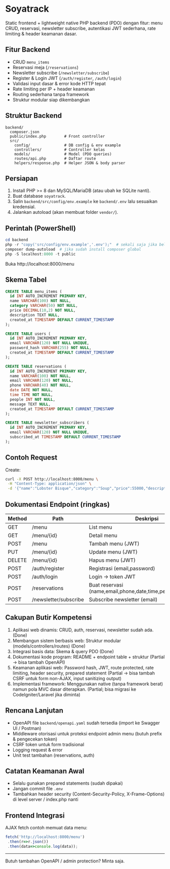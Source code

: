 # Soyatrack

Static frontend + lightweight native PHP backend (PDO) dengan fitur: menu CRUD, reservasi, newsletter subscribe, autentikasi JWT sederhana, rate limiting & header keamanan dasar.

## Fitur Backend
- CRUD `menu_items`
- Reservasi meja (`/reservations`)
- Newsletter subscribe (`/newsletter/subscribe`)
- Register & Login JWT (`/auth/register`, `/auth/login`)
- Validasi input dasar & error kode HTTP tepat
- Rate limiting per IP + header keamanan
- Routing sederhana tanpa framework
- Struktur modular siap dikembangkan

## Struktur Backend
```
backend/
  composer.json
  public/index.php        # Front controller
  src/
    config/               # DB config & env example
    controllers/          # Controller kelas
    models/               # Model (PDO queries)
    routes/api.php        # Daftar route
    helpers/response.php  # Helper JSON & body parser
```

## Persiapan
1. Install PHP >= 8 dan MySQL/MariaDB (atau ubah ke SQLite nanti).
2. Buat database `soyatrack`.
3. Salin `backend/src/config/env.example` ke `backend/.env` lalu sesuaikan kredensial.
4. Jalankan autoload (akan membuat folder `vendor/`).

## Perintah (PowerShell)
```powershell
cd backend
php -r "copy('src/config/env.example','.env');"  # sekali saja jika belum
composer dump-autoload  # jika sudah install composer global
php -S localhost:8000 -t public
```
Buka http://localhost:8000/menu

## Skema Tabel
```sql
CREATE TABLE menu_items (
  id INT AUTO_INCREMENT PRIMARY KEY,
  name VARCHAR(100) NOT NULL,
  category VARCHAR(50) NOT NULL,
  price DECIMAL(10,2) NOT NULL,
  description TEXT NULL,
  created_at TIMESTAMP DEFAULT CURRENT_TIMESTAMP
);

CREATE TABLE users (
  id INT AUTO_INCREMENT PRIMARY KEY,
  email VARCHAR(120) NOT NULL UNIQUE,
  password_hash VARCHAR(255) NOT NULL,
  created_at TIMESTAMP DEFAULT CURRENT_TIMESTAMP
);

CREATE TABLE reservations (
  id INT AUTO_INCREMENT PRIMARY KEY,
  name VARCHAR(100) NOT NULL,
  email VARCHAR(120) NOT NULL,
  phone VARCHAR(40) NOT NULL,
  date DATE NOT NULL,
  time TIME NOT NULL,
  people INT NOT NULL,
  message TEXT NULL,
  created_at TIMESTAMP DEFAULT CURRENT_TIMESTAMP
);

CREATE TABLE newsletter_subscribers (
  id INT AUTO_INCREMENT PRIMARY KEY,
  email VARCHAR(120) NOT NULL UNIQUE,
  subscribed_at TIMESTAMP DEFAULT CURRENT_TIMESTAMP
);
```

## Contoh Request
Create:
```bash
curl -X POST http://localhost:8000/menu \
 -H "Content-Type: application/json" \
 -d '{"name":"Lobster Bisque","category":"Soup","price":55000,"description":"Creamy"}'
```

## Dokumentasi Endpoint (ringkas)
| Method | Path | Deskripsi |
|-------|------|-----------|
| GET | /menu | List menu |
| GET | /menu/{id} | Detail menu |
| POST | /menu | Tambah menu (JWT) |
| PUT | /menu/{id} | Update menu (JWT) |
| DELETE | /menu/{id} | Hapus menu (JWT) |
| POST | /auth/register | Registrasi (email,password) |
| POST | /auth/login | Login -> token JWT |
| POST | /reservations | Buat reservasi (name,email,phone,date,time,people[,message]) |
| POST | /newsletter/subscribe | Subscribe newsletter (email) |

## Cakupan Butir Kompetensi
1. Aplikasi web dinamis: CRUD, auth, reservasi, newsletter sudah ada. (Done)
2. Membangun sistem berbasis web: Struktur modular (models/controllers/routes) (Done)
3. Integrasi basis data: Skema & query PDO (Done)
4. Dokumentasi kode program: README + endpoint table + struktur (Partial -> bisa tambah OpenAPI)
5. Keamanan aplikasi web: Password hash, JWT, route protected, rate limiting, header security, prepared statement (Partial -> bisa tambah CSRF untuk form non-AJAX, input sanitizing output) 
6. Implementasi framework: Menggunakan native (tanpa framework berat) namun pola MVC dasar diterapkan. (Partial; bisa migrasi ke CodeIgniter/Laravel jika diminta)

## Rencana Lanjutan
- OpenAPI file `backend/openapi.yaml` sudah tersedia (import ke Swagger UI / Postman)
- Middleware otorisasi untuk proteksi endpoint admin menu (butuh prefix & pengecekan token)
- CSRF token untuk form tradisional
- Logging request & error
- Unit test tambahan (reservations, auth)

## Catatan Keamanan Awal
- Selalu gunakan prepared statements (sudah dipakai)
- Jangan commit file `.env`
- Tambahkan header security (Content-Security-Policy, X-Frame-Options) di level server / index.php nanti

## Frontend Integrasi
AJAX fetch contoh memuat data menu:
```js
fetch('http://localhost:8000/menu')
 .then(r=>r.json())
 .then(data=>console.log(data));
```

---
Butuh tambahan OpenAPI / admin protection? Minta saja.
